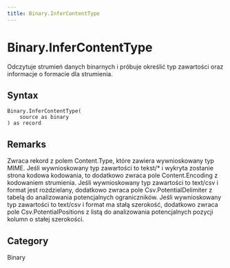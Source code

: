 ```yaml
---
title: Binary.InferContentType
---
```


# Binary.InferContentType


Odczytuje strumień danych binarnych i próbuje określić typ zawartości oraz informacje o formacie dla strumienia.


## Syntax

```powerquery
Binary.InferContentType(
    source as binary
) as record
```


## Remarks

Zwraca rekord z polem Content.Type, które zawiera wywnioskowany typ MIME.    Jeśli wywnioskowany typ zawartości to tekst/\* i wykryta zostanie strona kodowa kodowania, to dodatkowo zwraca pole Content.Encoding z kodowaniem strumienia.    Jeśli wywnioskowany typ zawartości to text/csv i format jest rozdzielany, dodatkowo zwraca pole Csv.PotentialDelimiter z tabelą do analizowania potencjalnych ograniczników.    Jeśli wywnioskowany typ zawartości to text/csv i format ma stałą szerokość, dodatkowo zwraca pole Csv.PotentialPositions z listą do analizowania potencjalnych pozycji kolumn o stałej szerokości.



## Category
Binary
